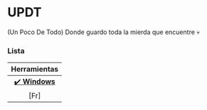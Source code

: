 # UPDT 

(Un Poco De Todo) Donde guardo toda la mierda que encuentre :skull:


### Lista

| Herramientas |
| :-: | 
| [✔️ **Windows**](tools/windows.md) | 
| [Fr]
